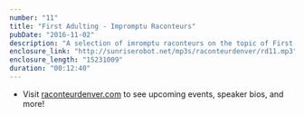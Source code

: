```yaml
---
number: "11"
title: "First Adulting - Impromptu Raconteurs"
pubDate: "2016-11-02"
description: "A selection of imromptu raconteurs on the topic of First Adulting, from a Raconteur event recorded at The Preservery on September 14th."
enclosure_link: "http://sunriserobot.net/mp3s/raconteurdenver/rd11.mp3"
enclosure_length: "15231009"
duration: "00:12:40"
---
```

- Visit [raconteurdenver.com](http://raconteurdenver.com) to see upcoming events, speaker bios, and more!
